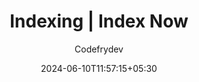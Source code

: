 ---
title: "Indexing | Index Now"
author: "Codefrydev"
weight: 100
date: 2024-06-10T11:57:15+05:30 
description: "Guide of How to use Indexnow Using Code"  
keywords: [ "NET", "codefrydev", "C sharp", "CFD", "Index","IndexNow","indexing","Google Index","SEO","Bing Index"]
hideMeta: true
cover:
    image: "cover.jpg" # image path/url
    alt: "Cover Logo" # alt text
    #caption: "Optical Character Recognition"  display caption under cover 
---